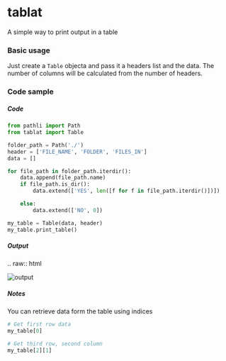 # tablat

A simple way to print output in a table

### Basic usage
Just create a `Table` objecta and pass it a headers list and the data. The number of columns will be calculated from the number of headers.

### Code sample

##### Code
```py
from pathli import Path
from tablat import Table

folder_path = Path('./')
header = ['FILE_NAME', 'FOLDER', 'FILES_IN']
data = []

for file_path in folder_path.iterdir():
    data.append(file_path.name)
    if file_path.is_dir():
        data.extend(['YES', len([f for f in file_path.iterdir()])])

    else:
        data.extend(['NO', 0])

my_table = Table(data, header)
my_table.print_table()
```

##### Output
.. raw:: html

   <img src="assets/tablat_out.png" alt="output" />

##### Notes
You can retrieve data form the table using indices
```py
# Get first row data
my_table[0]

# Get third row, second column
my_table[2][1]
```
